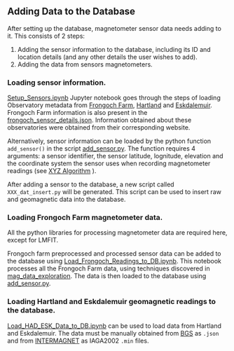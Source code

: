 ## Adding Data to the Database

After setting up the database, magnetometer sensor data needs adding to it. This consists of 2 steps:
1. Adding the sensor information to the database, including its ID and location details (and any other details the user wishes to add).
2. Adding the data from sensors magnetometers.

### Loading sensor information.

[Setup_Sensors.ipynb](Setup_Sensors.ipynb) Jupyter notebook goes through the steps of loading Observatory metadata from [Frongoch Farm](http://www.coflein.gov.uk/en/site/420288/details/frongoch-experimental-farm), [Hartland](http://geomag.bgs.ac.uk/operations/hartland.html) and [Eskdalemuir](http://geomag.bgs.ac.uk/operations/eskdale.html). Frongoch Farm information is also present in the [frongoch_sensor_details.json](frongoch_sensor_details.json). Information obtained about these observatories were obtained from their corresponding website.

Alternatively, sensor information can be loaded by the python function `add_sensor()` in the script [add_sensor.py](add_sensor.py). The function requires 4 arguments: a sensor identifier, the sensor latitude, lognitude, elevation and the coordinate system the sensor uses when recording magnetometer readings (see [XYZ Algorithm](https://github.com/usgs/geomag-algorithms/blob/master/docs/algorithms/XYZ.md) ).

After adding a sensor to the database, a new script called `XXX_dat_insert.py` will be generated. This script can be used to insert raw and geomagnetic data into the database.

### Loading Frongoch Farm magnetometer data.

All the python libraries for processing magnetometer data are required here, except for LMFIT.

Frongoch farm preprocessed and processed sensor data can be added to the database using [Load_Frongoch_Readings_to_DB.ipynb](Load_Frongoch_Readings_to_DB.ipynb). This notebook processes all the Frongoch Farm data, using techniques discovered in [mag_data_exploration](../mag_data_exploration). The data is then loaded to the database using [add_sensor.py](add_sensor.py).

### Loading Hartland and Eskdalemuir geomagnetic readings to the database.

[Load_HAD_ESK_Data_to_DB.ipynb](Load_HAD_ESK_Data_to_DB.ipynb) can be used to load data from Hartland and Eskdalemuir. The data must be manually obtained from [BGS](http://www.wdc.bgs.ac.uk/dataportal/) as `.json` and from [INTERMAGNET](http://www.intermagnet.org/index-eng.php) as IAGA2002 `.min` files.
